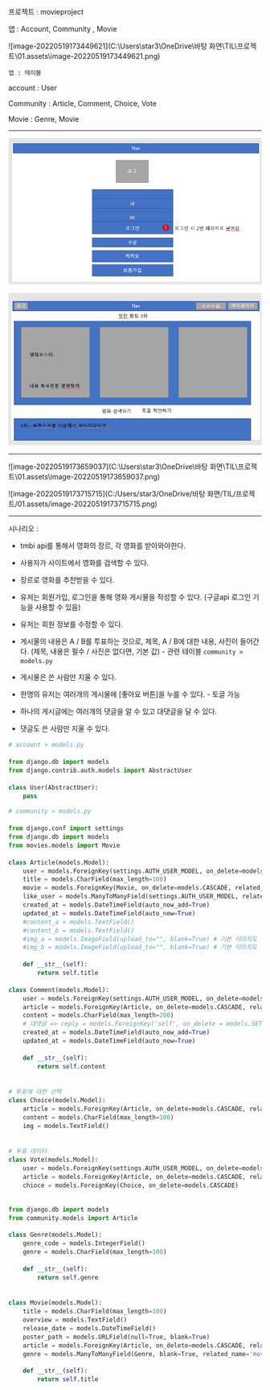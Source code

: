 프로젝트 : movieproject

앱 : Account, Community , Movie 

![image-20220519173449621](C:\Users\star3\OneDrive\바탕 화면\TIL\프로젝트\01.assets\image-20220519173449621.png)

`앱 : 테이블`

account : User

Community : Article, Comment, Choice, Vote

Movie : Genre, Movie

----

![image-20220519174303034](DB설계.assets/image-20220519174303034.png)

![image-20220519174253884](DB설계.assets/image-20220519174253884.png)

----

![image-20220519173659037](C:\Users\star3\OneDrive\바탕 화면\TIL\프로젝트\01.assets\image-20220519173659037.png)

![image-20220519173715715](C:/Users/star3/OneDrive/바탕 화면/TIL/프로젝트/01.assets/image-20220519173715715.png)

---

시나리오 : 

* tmbi api를 통해서 영화의 장르, 각 영화를 받아와야한다.
* 사용자가 사이트에서 영화를 검색할 수 있다. 
* 장르로 영화를 추천받을 수 있다.

* 유저는 회원가입, 로그인을 통해 영화 게시물을 작성할 수 있다. (구글api 로그인 기능을 사용할 수 있음)

* 유저는 회원 정보를 수정할 수 있다.

  

* 게시물의 내용은 A / B를 투표하는 것으로, 제목,  A / B에 대한 내용, 사진이 들어간다. (제목, 내용은 필수 / 사진은 없다면, 기본 값) - 관련 테이블 `community > models.py`

* 게시물은 쓴 사람만 지울 수 있다.

* 한명의 유저는 여러개의 게시물에 [좋아요 버튼]을 누를 수 있다. - 토글 가능

* 하나의 게시글에는 여러개의 댓글을 알 수 있고 대댓글을 달 수 있다.

* 댓글도 쓴 사람만 지울 수 있다.





``` python
# account > models.py

from django.db import models
from django.contrib.auth.models import AbstractUser

class User(AbstractUser):
    pass

```



``` python
# community > models.py

from django.conf import settings
from django.db import models
from movies.models import Movie

class Article(models.Model):
    user = models.ForeignKey(settings.AUTH_USER_MODEL, on_delete=models.CASCADE, related_name='articles')
    title = models.CharField(max_length=100)
    movie = models.ForeignKey(Movie, on_delete=models.CASCADE, related_name='articles')
    like_user = models.ManyToManyField(settings.AUTH_USER_MODEL, related_name='like_articles')
    created_at = models.DateTimeField(auto_now_add=True)
    updated_at = models.DateTimeField(auto_now=True)
    #content_a = models.TextField()
    #content_b = models.TextField()
    #img_a = models.ImageField(upload_to="", blank=True) # 기본 이미지도 주고 싶은데..
    #img_b = models.ImageField(upload_to="", blank=True) # 기본 이미지도 주고 싶은데..
    
    def __str__(self):
        return self.title

class Comment(models.Model):
    user = models.ForeignKey(settings.AUTH_USER_MODEL, on_delete=models.CASCADE, related_name='comments')
    article = models.ForeignKey(Article, on_delete=models.CASCADE, related_name='comments')
    content = models.CharField(max_length=200)
    # 대댓글 => reply = models.ForeignKey('self', on_delete = models.SET_NULL, null=True)
    created_at = models.DateTimeField(auto_now_add=True)
    updated_at = models.DateTimeField(auto_now=True)

    def __str__(self):
        return self.content


# 투표에 대한 선택
class Choice(models.Model):
    article = models.ForeignKey(Article, on_delete=models.CASCADE, related_name='choices')
    content = models.CharField(max_length=100)
    img = models.TextField()


# 투표 데이터
class Vote(models.Model):
    user = models.ForeignKey(settings.AUTH_USER_MODEL, on_delete=models.CASCADE, related_name='votes')
    article = models.ForeignKey(Article, on_delete=models.CASCADE, related_name='votes')
    chioce = models.ForeignKey(Choice, on_delete=models.CASCADE)



```



``` python
from django.db import models
from community.models import Article

class Genre(models.Model):
    genre_code = models.IntegerField()
    genre = models.CharField(max_length=100)

    def __str__(self):
        return self.genre


class Movie(models.Model):
    title = models.CharField(max_length=100)
    overview = models.TextField()
    release_date = models.DateTimeField()
    poster_path = models.URLField(null=True, blank=True)
    article = models.ForeignKey(Article, on_delete=models.CASCADE, related_name='movies')
    genre = models.ManyToManyField(Genre, blank=True, related_name='movies')
    
    def __str__(self):
        return self.title

```

